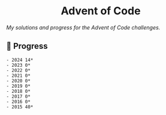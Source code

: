 <h1 align="center">Advent of Code</h1>

_My solutions and progress for the Advent of Code challenges._

## 🔨 Progress

```
- 2024 14*
- 2023 0*
- 2022 0*
- 2021 0*
- 2020 0*
- 2019 0*
- 2018 0*
- 2017 0*
- 2016 0*
- 2015 40*
```

